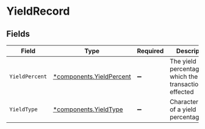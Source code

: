 # YieldRecord


## Fields

| Field                                                               | Type                                                                | Required                                                            | Description                                                         | Example                                                             |
| ------------------------------------------------------------------- | ------------------------------------------------------------------- | ------------------------------------------------------------------- | ------------------------------------------------------------------- | ------------------------------------------------------------------- |
| `YieldPercent`                                                      | [*components.YieldPercent](../../models/components/yieldpercent.md) | :heavy_minus_sign:                                                  | The yield percentage at which the transaction was effected          | {<br/>"value": "0.25"<br/>}                                         |
| `YieldType`                                                         | [*components.YieldType](../../models/components/yieldtype.md)       | :heavy_minus_sign:                                                  | Characterization of a yield percentage                              | YIELD_TO_CALL                                                       |